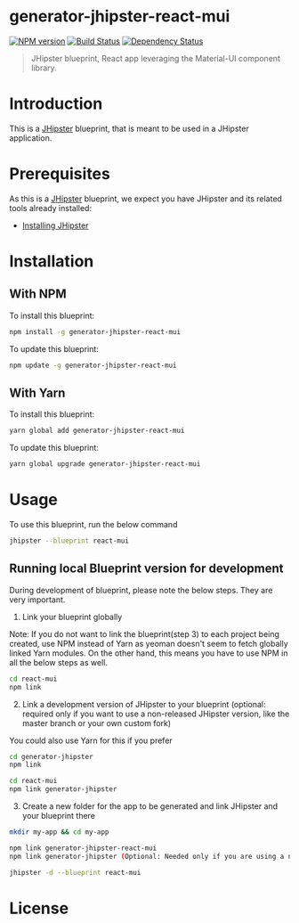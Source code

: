 # generator-jhipster-react-mui
[![NPM version][npm-image]][npm-url] [![Build Status][travis-image]][travis-url] [![Dependency Status][daviddm-image]][daviddm-url]
> JHipster blueprint, React app leveraging the Material-UI component library.

# Introduction

This is a [JHipster](https://www.jhipster.tech/) blueprint, that is meant to be used in a JHipster application.

# Prerequisites

As this is a [JHipster](https://www.jhipster.tech/) blueprint, we expect you have JHipster and its related tools already installed:

- [Installing JHipster](https://www.jhipster.tech/installation/)

# Installation

## With NPM

To install this blueprint:

```bash
npm install -g generator-jhipster-react-mui
```

To update this blueprint:

```bash
npm update -g generator-jhipster-react-mui
```

## With Yarn

To install this blueprint:

```bash
yarn global add generator-jhipster-react-mui
```

To update this blueprint:

```bash
yarn global upgrade generator-jhipster-react-mui
```

# Usage

To use this blueprint, run the below command

```bash
jhipster --blueprint react-mui
```


## Running local Blueprint version for development

During development of blueprint, please note the below steps. They are very important.

1. Link your blueprint globally 

Note: If you do not want to link the blueprint(step 3) to each project being created, use NPM instead of Yarn as yeoman doesn't seem to fetch globally linked Yarn modules. On the other hand, this means you have to use NPM in all the below steps as well.

```bash
cd react-mui
npm link
```

2. Link a development version of JHipster to your blueprint (optional: required only if you want to use a non-released JHipster version, like the master branch or your own custom fork)

You could also use Yarn for this if you prefer

```bash
cd generator-jhipster
npm link

cd react-mui
npm link generator-jhipster
```

3. Create a new folder for the app to be generated and link JHipster and your blueprint there

```bash
mkdir my-app && cd my-app

npm link generator-jhipster-react-mui
npm link generator-jhipster (Optional: Needed only if you are using a non-released JHipster version)

jhipster -d --blueprint react-mui

```

# License



[npm-image]: https://img.shields.io/npm/v/generator-jhipster-react-mui.svg
[npm-url]: https://npmjs.org/package/generator-jhipster-react-mui
[travis-image]: https://travis-ci.org/trevordilley/generator-jhipster-react-mui.svg?branch=master
[travis-url]: https://travis-ci.org/trevordilley/generator-jhipster-react-mui
[daviddm-image]: https://david-dm.org/trevordilley/generator-jhipster-react-mui.svg?theme=shields.io
[daviddm-url]: https://david-dm.org/trevordilley/generator-jhipster-react-mui
